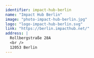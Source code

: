 ```yaml
---
identifier: impact-hub-berlin
name: "Impact Hub Berlin"
image: "photo-impact-hub-berlin.jpg"
logo: "logo-impact-hub-berlin.svg"
link: "https://berlin.impacthub.net/"
address: |
  Rollbergstraße 28A
  <br />
  12053 Berlin
---
```


